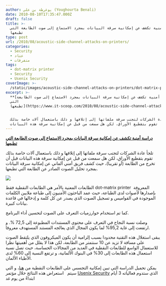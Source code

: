 ```yaml
---
author: يوغرطة بن علي (Youghourta Benali)
date: 2010-08-10T17:35:47.000Z
draft: false
title: >-
  دراسة أمنية تكشف عن إمكانية سرقة البيانات بمجرد الاستماع إلى صوت الطابعة التي
  تطبعها  
type: post
url: /2010/08/acoustic-side-channel-attacks-on-printers/
categories:
  - Security
  - عتاد
  - متفرقات
tags:
  - dot-matrix printer
  - Security
  - Usenix Security
coverImage: >-
  /static/images/acoustic-side-channel-attacks-on-printers/dot-matrix-printer.jpg
excerpt: >-
  **[دراسة أمنية تكشف عن إمكانية سرقة البيانات بمجرد الاستماع إلى صوت الطابعة
  التي
  تطبعها](https://www.it-scoop.com/2010/08/acoustic-side-channel-attacks-on-printers)**


  تلجأ عادة الشركات لتجنب سرقة ملفاتها إلى إتلافها و ذلك باستعمال آلات خاصة بذلك
  تقوم بتقطيع الأوراق، لكن هل سمعت من قبل عن إمكانية سرقة هذه البيانات
---
```

**[دراسة أمنية تكشف عن إمكانية سرقة البيانات بمجرد الاستماع إلى صوت الطابعة التي تطبعها](https://www.it-scoop.com/2010/08/acoustic-side-channel-attacks-on-printers)**

تلجأ عادة الشركات لتجنب سرقة ملفاتها إلى إتلافها و ذلك باستعمال آلات خاصة بذلك تقوم بتقطيع الأوراق، لكن هل سمعت من قبل عن إمكانية سرقة هذه البيانات قبل أن تخرج من الطابعة (أو تقريبا)، حيث كشف فريق أمني ألماني عن إمكانية سرقة البيانات بمجرد تحليل الصوت الصادر عن الطابعة التي تطبعها.

![](/static/images/acoustic-side-channel-attacks-on-printers/dot-matrix-printer.jpg)

الطابعات المعنية بالأمر هي الطابعات النقطية فقط dot-matrix printer  المعروفة بإصدارها لأصوات لدى الطباعة، حيث عمد الباحثون الأمنيون إلى طباعة ملايين الكلمات الموجودة في القواميس و تسجيل الصوت الذي يصدر عن كل كلمة و إدخالها في قاعدة بيانات كبيرة.

كما تم استخدام خوارزميات التعرف على الصوت لتحسين أداء البرنامج.

وصلت نسبة النجاح في التعرف على محتوى المستندات المطبوعة إلى 72,5 %. و ارتفعت إلى غاية 95,2% لما يكون المجال الذي يعالجه المستند المستهدف معروفا.

يبقى استغلال هذه التقنية محدودا بسبب إلزامية أن يكون الميكروفون الذي يلتقط الصوت على مسافة لا تزيد عن 10 سنتمتر من الطابعة، لكن هذا لا يقلل من أهميتها نظرا للاستعمال الواسع للطابعات النقطية في العديد من المجالات الحساسة، حيث تصل نسبة استعمال هذه الطابعات إلى 30% في البنوك الألمانية، و ترتفع النسبة إلى 60% لدى الأطباء الألمان.

يمكن تحميل الدراسة التي تبين إمكانية التجسس على الطابعات النقطية من [هنا](http://people.csail.mit.edu/costan/readings/usenix_papers/Backes.pdf)، و التي سيتم   استعراض هذه النتائج خلال مؤتمر [Usenix Security](http://www.usenix.org/) الذي ستدوم فعالياته 3 أيام ابتداءً من يوم غد
